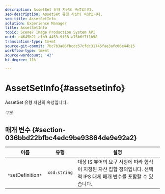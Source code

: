 ```yaml
---
description: AssetSet 유형 자산의 속성입니다.
seo-description: AssetSet 유형 자산의 속성입니다.
seo-title: AssetSetInfo
solution: Experience Manager
title: AssetSetInfo
topic: Scene7 Image Production System API
uuid: e4645b21-c1b9-4453-9f38-a75b6f7f1b98
translation-type: tm+mt
source-git-commit: 7bc7b3a86fbcdc57cfdc31745fae3afc06e44b15
workflow-type: tm+mt
source-wordcount: '43'
ht-degree: 11%

---
```



# AssetSetInfo{#assetsetinfo}

AssetSet 유형 자산의 속성입니다.

구문

## 매개 변수 {#section-036bbd22bfbc4edc9be93864de9e92a2}

| 이름 | 유형 | 설명 |
|---|---|---|
| ` *`setDefinition`*` | `xsd:string` | 대상 IS 뷰어의 요구 사항에 따라 형식이 지정된 자산 집합 정의입니다. 선택적 IPS 대체 매개 변수를 포함할 수 있습니다. |

